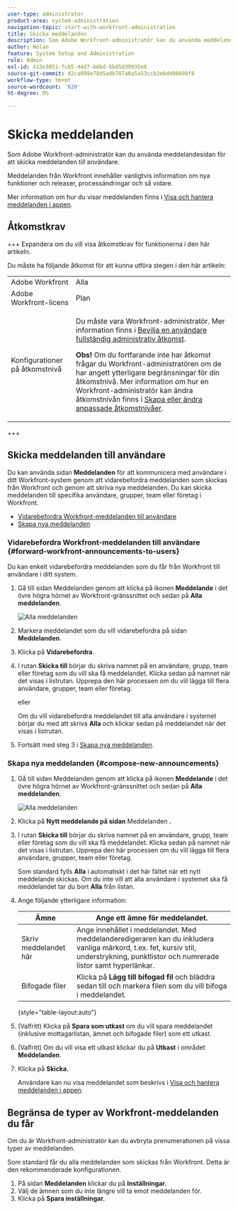 ```yaml
---
user-type: administrator
product-area: system-administration
navigation-topic: start-with-workfront-administration
title: Skicka meddelanden
description: Som Adobe Workfront-administratör kan du använda meddelandesidan för att skicka meddelanden till användare.
author: Nolan
feature: System Setup and Administration
role: Admin
exl-id: 413e3051-fcb5-44d7-b6bd-6b05d39935e8
source-git-commit: d2ca099e78d5adb707a0a5a53ccb2e6dd06698f8
workflow-type: tm+mt
source-wordcount: '620'
ht-degree: 0%

---
```


# Skicka meddelanden

Som Adobe Workfront-administratör kan du använda meddelandesidan för att skicka meddelanden till användare.

Meddelanden från Workfront innehåller vanligtvis information om nya funktioner och releaser, processändringar och så vidare.

Mer information om hur du visar meddelanden finns i [Visa och hantera meddelanden i appen](../../workfront-basics/using-notifications/view-and-manage-in-app-notifications.md).

## Åtkomstkrav

+++ Expandera om du vill visa åtkomstkrav för funktionerna i den här artikeln.

Du måste ha följande åtkomst för att kunna utföra stegen i den här artikeln:

<table style="table-layout:auto"> 
 <col> 
 <col> 
 <tbody> 
  <tr> 
   <td role="rowheader">Adobe Workfront</td> 
   <td>Alla</td> 
  </tr> 
  <tr> 
   <td role="rowheader">Adobe Workfront-licens</td> 
   <td>Plan</td> 
  </tr> 
  <tr> 
   <td role="rowheader">Konfigurationer på åtkomstnivå</td> 
   <td> <p>Du måste vara Workfront-administratör. Mer information finns i <a href="../../administration-and-setup/add-users/configure-and-grant-access/grant-a-user-full-administrative-access.md" class="MCXref xref">Bevilja en användare fullständig administrativ åtkomst</a>.</p> <p><b>Obs!</b> Om du fortfarande inte har åtkomst frågar du Workfront-administratören om de har angett ytterligare begränsningar för din åtkomstnivå. Mer information om hur en Workfront-administratör kan ändra åtkomstnivån finns i <a href="../../administration-and-setup/add-users/configure-and-grant-access/create-modify-access-levels.md" class="MCXref xref">Skapa eller ändra anpassade åtkomstnivåer</a>.</p> </td> 
  </tr> 
 </tbody> 
</table>

+++

## Skicka meddelanden till användare

Du kan använda sidan **Meddelanden** för att kommunicera med användare i ditt Workfront-system genom att vidarebefordra meddelanden som skickas från Workfront och genom att skriva nya meddelanden. Du kan skicka meddelanden till specifika användare, grupper, team eller företag i Workfront.

* [Vidarebefordra Workfront-meddelanden till användare](#forward-workfront-announcements-to-users)
* [Skapa nya meddelanden](#compose-new-announcements)

### Vidarebefordra Workfront-meddelanden till användare {#forward-workfront-announcements-to-users}

Du kan enkelt vidarebefordra meddelanden som du får från Workfront till användare i ditt system.

1. Gå till sidan Meddelanden genom att klicka på ikonen **Meddelande** i det övre högra hörnet av Workfront-gränssnittet och sedan på **Alla meddelanden**.

   ![Alla meddelanden](assets/announcement-access-350x212.png)

1. Markera meddelandet som du vill vidarebefordra på sidan **Meddelanden**.
1. Klicka på **Vidarebefordra**.
1. I rutan **Skicka till** börjar du skriva namnet på en användare, grupp, team eller företag som du vill ska få meddelandet. Klicka sedan på namnet när det visas i listrutan. Upprepa den här processen om du vill lägga till flera användare, grupper, team eller företag.

   eller

   Om du vill vidarebefordra meddelandet till alla användare i systemet börjar du med att skriva **Alla** och klickar sedan på meddelandet när det visas i listrutan.

1. Fortsätt med steg 3 i [Skapa nya meddelanden](#compose-new-announcements).

### Skapa nya meddelanden {#compose-new-announcements}

1. Gå till sidan Meddelanden genom att klicka på ikonen **Meddelande** i det övre högra hörnet av Workfront-gränssnittet och sedan på **Alla meddelanden**.

   ![Alla meddelanden](assets/announcement-access-350x212.png)

1. Klicka på **Nytt meddelande på sidan** Meddelanden **.**

1. I rutan **Skicka till** börjar du skriva namnet på en användare, grupp, team eller företag som du vill ska få meddelandet. Klicka sedan på namnet när det visas i listrutan. Upprepa den här processen om du vill lägga till flera användare, grupper, team eller företag.

   Som standard fylls **Alla** i automatiskt i det här fältet när ett nytt meddelande skickas. Om du inte vill att alla användare i systemet ska få meddelandet tar du bort **Alla** från listan.

1. Ange följande ytterligare information:

   | Ämne | Ange ett ämne för meddelandet. |
   |---|---|
   | Skriv meddelandet här | Ange innehållet i meddelandet. Med meddelanderedigeraren kan du inkludera vanliga märkord, t.ex. fet, kursiv stil, understrykning, punktlistor och numrerade listor samt hyperlänkar. |
   | Bifogade filer | Klicka på **Lägg till bifogad fil** och bläddra sedan till och markera filen som du vill bifoga i meddelandet. |

   {style="table-layout:auto"}

1. (Valfritt) Klicka på **Spara som utkast** om du vill spara meddelandet (inklusive mottagarlistan, ämnet och bifogade filer) som ett utkast.

1. (Valfritt) Om du vill visa ett utkast klickar du på **Utkast** i området **Meddelanden**.

1. Klicka på **Skicka.**

   Användare kan nu visa meddelandet som beskrivs i [Visa och hantera meddelanden i appen](../../workfront-basics/using-notifications/view-and-manage-in-app-notifications.md).

## Begränsa de typer av Workfront-meddelanden du får

Om du är Workfront-administratör kan du avbryta prenumerationen på vissa typer av meddelanden.

Som standard får du alla meddelanden som skickas från Workfront. Detta är den rekommenderade konfigurationen.

1. På sidan **Meddelanden** klickar du på **Inställningar.**
1. Välj de ämnen som du inte längre vill ta emot meddelanden för.
1. Klicka på **Spara inställningar.**

